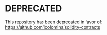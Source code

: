# DEPRECATED
This repository has been deprecated in favor of: https://github.com/icolomina/solidity-contracts

